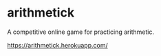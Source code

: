 # arithmetick

A competitive online game for practicing arithmetic.

https://arithmetick.herokuapp.com/
